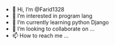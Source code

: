 - 👋 Hi, I’m @Farid1328
- 👀 I’m interested in program lang
- 🌱 I’m currently learning python Django 
- 💞️ I’m looking to collaborate on ...
- 📫 How to reach me ...

<!---
Farid1328/Farid1328 is a ✨ special ✨ repository because its `README.md` (this file) appears on your GitHub profile.
You can click the Preview link to take a look at your changes.
--->
